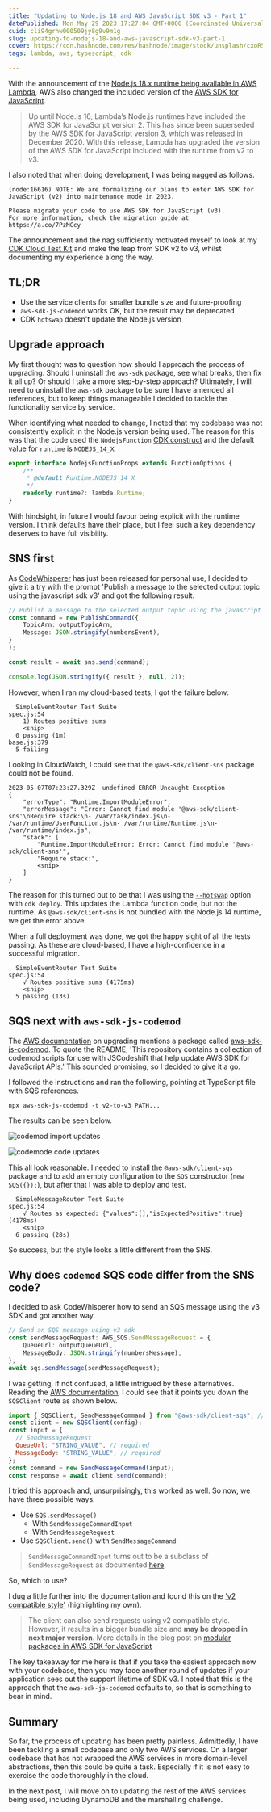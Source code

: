 ```yaml
---
title: "Updating to Node.js 18 and AWS JavaScript SDK v3 - Part 1"
datePublished: Mon May 29 2023 17:27:04 GMT+0000 (Coordinated Universal Time)
cuid: cli94grhw000509jy8g9v9m1g
slug: updating-to-nodejs-18-and-aws-javascript-sdk-v3-part-1
cover: https://cdn.hashnode.com/res/hashnode/image/stock/unsplash/cxoR55-bels/upload/99ad10215de8c7c91b165a049cd1826f.jpeg
tags: lambda, aws, typescript, cdk

---
```


With the announcement of the [Node.js 18.x runtime being available in AWS Lambda](https://aws.amazon.com/blogs/compute/node-js-18-x-runtime-now-available-in-aws-lambda/), AWS also changed the included version of the [AWS SDK for JavaScript](https://aws.amazon.com/sdk-for-javascript/).

> Up until Node.js 16, Lambda’s Node.js runtimes have included the AWS SDK for JavaScript version 2. This has since been superseded by the AWS SDK for JavaScript version 3, which was released in December 2020. With this release, Lambda has upgraded the version of the AWS SDK for JavaScript included with the runtime from v2 to v3.

I also noted that when doing development, I was being nagged as follows.

```text
(node:16616) NOTE: We are formalizing our plans to enter AWS SDK for JavaScript (v2) into maintenance mode in 2023.

Please migrate your code to use AWS SDK for JavaScript (v3).
For more information, check the migration guide at https://a.co/7PzMCcy
```

The announcement and the nag sufficiently motivated myself to look at my [CDK Cloud Test Kit](https://github.com/andybalham/cdk-cloud-test-kit) and make the leap from SDK v2 to v3, whilst documenting my experience along the way.

## TL;DR

- Use the service clients for smaller bundle size and future-proofing
- `aws-sdk-js-codemod` works OK, but the result may be deprecated
- CDK `hotswap` doesn't update the Node.js version

## Upgrade approach

My first thought was to question how should I approach the process of upgrading. Should I uninstall the `aws-sdk` package, see what breaks, then fix it all up? Or should I take a more step-by-step approach? Ultimately, I will need to uninstall the `aws-sdk` package to be sure I have amended all references, but to keep things manageable I decided to tackle the functionality service by service.

When identifying what needed to change, I noted that my codebase was not consistently explicit in the Node.js version being used. The reason for this was that the code used the `NodejsFunction` [CDK construct](https://docs.aws.amazon.com/cdk/v2/guide/constructs.html) and the default value for `runtime` is `NODEJS_14_X`.

```TypeScript
export interface NodejsFunctionProps extends FunctionOptions {
    /**
     * @default Runtime.NODEJS_14_X
     */
    readonly runtime?: lambda.Runtime;
}
```

With hindsight, in future I would favour being explicit with the runtime version. I think defaults have their place, but I feel such a key dependency deserves to have full visibility.

## SNS first

As [CodeWhisperer](https://aws.amazon.com/codewhisperer/) has just been released for personal use, I decided to give it a try with the prompt 'Publish a message to the selected output topic using the javascript sdk v3' and got the following result.

```TypeScript
// Publish a message to the selected output topic using the javascript sdk v3
const command = new PublishCommand({
    TopicArn: outputTopicArn,
    Message: JSON.stringify(numbersEvent),
}
);

const result = await sns.send(command);

console.log(JSON.stringify({ result }, null, 2));
```

However, when I ran my cloud-based tests, I got the failure below:

```text
  SimpleEventRouter Test Suite
spec.js:54
    1) Routes positive sums
    <snip>
  0 passing (1m)
base.js:379
  5 failing
```

Looking in CloudWatch, I could see that the `@aws-sdk/client-sns` package could not be found.

```text
2023-05-07T07:23:27.329Z  undefined ERROR Uncaught Exception
{
    "errorType": "Runtime.ImportModuleError",
    "errorMessage": "Error: Cannot find module '@aws-sdk/client-sns'\nRequire stack:\n- /var/task/index.js\n- /var/runtime/UserFunction.js\n- /var/runtime/Runtime.js\n- /var/runtime/index.js",
    "stack": [
        "Runtime.ImportModuleError: Error: Cannot find module '@aws-sdk/client-sns'",
        "Require stack:",
        <snip>
    ]
}
```

The reason for this turned out to be that I was using the [`--hotswap`](https://docs.aws.amazon.com/cdk/v2/guide/cli.html) option with `cdk deploy`. This updates the Lambda function code, but not the runtime. As `@aws-sdk/client-sns` is not bundled with the Node.js 14 runtime, we get the error above.

When a full deployment was done, we got the happy sight of all the tests passing. As these are cloud-based, I have a high-confidence in a successful migration.

```text
  SimpleEventRouter Test Suite
spec.js:54
    √ Routes positive sums (4175ms)
    <snip>
  5 passing (13s)
```

## SQS next with `aws-sdk-js-codemod`

The [AWS documentation](https://docs.aws.amazon.com/sdk-for-javascript/v3/developer-guide/migrating-to-v3.html) on upgrading mentions a package called [aws-sdk-js-codemod](https://www.npmjs.com/package/aws-sdk-js-codemod). To quote the README, 'This repository contains a collection of codemod scripts for use with JSCodeshift that help update AWS SDK for JavaScript APIs.' This sounded promising, so I decided to give it a go.

I followed the instructions and ran the following, pointing at TypeScript file with SQS references.

```text
npx aws-sdk-js-codemod -t v2-to-v3 PATH...
```

The results can be seen below.

![codemod import updates](https://github.com/andybalham/blog-source-code/blob/master/blog-posts/images/upgrade-to-sdk-v3/codemod-sqs-upgrade-1.png?raw=true)

![codemode code updates](https://github.com/andybalham/blog-source-code/blob/master/blog-posts/images/upgrade-to-sdk-v3/codemod-sqs-upgrade-2.png?raw=true)

This all look reasonable. I needed to install the `@aws-sdk/client-sqs` package and to add an empty configuration to the `SQS` constructor (`new SQS({});`), but after that I was able to deploy and test.

```text
  SimpleMessageRouter Test Suite
spec.js:54
    √ Routes as expected: {"values":[],"isExpectedPositive":true} (4178ms)
    <snip>
  6 passing (28s)
```

So success, but the style looks a little different from the SNS.

## Why does `codemod` SQS code differ from the SNS code?

I decided to ask CodeWhisperer how to send an SQS message using the v3 SDK and got another way.

```TypeScript
// Send an SQS message using v3 sdk
const sendMessageRequest: AWS_SQS.SendMessageRequest = {
    QueueUrl: outputQueueUrl,
    MessageBody: JSON.stringify(numbersMessage),
};
await sqs.sendMessage(sendMessageRequest);
```

I was getting, if not confused, a little intrigued by these alternatives. Reading the
[AWS documentation](https://docs.aws.amazon.com/AWSJavaScriptSDK/v3/latest/preview/client/sqs/command/SendMessageCommand/), I could see that it points you down the `SQSClient` route as shown below.

```javascript
import { SQSClient, SendMessageCommand } from "@aws-sdk/client-sqs"; // ES Modules import
const client = new SQSClient(config);
const input = {
  // SendMessageRequest
  QueueUrl: "STRING_VALUE", // required
  MessageBody: "STRING_VALUE", // required
};
const command = new SendMessageCommand(input);
const response = await client.send(command);
```

I tried this approach and, unsurprisingly, this worked as well. So now, we have three possible ways:

- Use `SQS.sendMessage()`
  - With `SendMessageCommandInput`
  - With `SendMessageRequest`
- Use `SQSClient.send()` with `SendMessageCommand`

> `SendMessageCommandInput` turns out to be a subclass of `SendMessageRequest` as documented [here](https://docs.aws.amazon.com/AWSJavaScriptSDK/v3/latest/clients/client-sqs/modules/sendmessagerequest.html).

So, which to use?

I dug a little further into the documentation and found this on the ['v2 compatible style'](https://docs.aws.amazon.com/AWSJavaScriptSDK/v3/latest/clients/client-sqs/#v2-compatible-style) (highlighting my own).

> The client can also send requests using v2 compatible style. However, it results in a bigger bundle size and __may be dropped in next major version__. More details in the blog post on [modular packages in AWS SDK for JavaScript](https://aws.amazon.com/blogs/developer/modular-packages-in-aws-sdk-for-javascript/)

The key takeaway for me here is that if you take the easiest approach now with your codebase, then you may face another round of updates if your application sees out the support lifetime of SDK v3. I noted that this is the approach that the `aws-sdk-js-codemod` defaults to, so that is something to bear in mind.

## Summary

So far, the process of updating has been pretty painless. Admittedly, I have been tackling a small codebase and only two AWS services. On a larger codebase that has not wrapped the AWS services in more domain-level abstractions, then this could be quite a task. Especially if it is not easy to exercise the code thoroughly in the cloud.

In the next post, I will move on to updating the rest of the AWS services being used, including DynamoDB and the marshalling challenge.